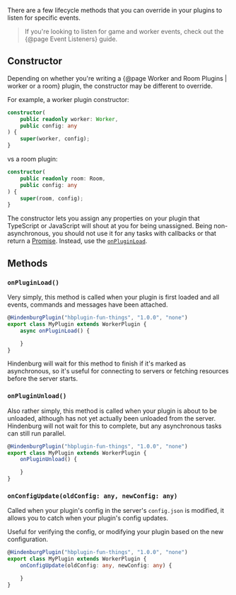 There are a few lifecycle methods that you can override in your plugins to listen for specific events.

> If you're looking to listen for game and worker events, check out the {@page Event Listeners} guide.

## Constructor
Depending on whether you're writing a {@page Worker and Room Plugins | worker or a room} plugin, the constructor may be different to override.


For example, a worker plugin constructor:
```ts
constructor(
    public readonly worker: Worker,
    public config: any
) {
    super(worker, config);
}
```

vs a room plugin:
```ts
constructor(
    public readonly room: Room,
    public config: any
) {
    super(room, config);
}
```

The constructor lets you assign any properties on your plugin that TypeScript or JavaScript will shout at you for being unassigned. Being non-asynchronous, you should not use it for any tasks with callbacks or that return a [Promise](https://developer.mozilla.org/en-US/docs/Web/JavaScript/Reference/Global_Objects/Promise). Instead, use the [`onPluginLoad`](#onpluginload).

## Methods
### `onPluginLoad()`
Very simply, this method is called when your plugin is first loaded and all events, commands and messages have been attached.

```ts
@HindenburgPlugin("hbplugin-fun-things", "1.0.0", "none")
export class MyPlugin extends WorkerPlugin {
    async onPluginLoad() {

    }
}
```

Hindenburg will wait for this method to finish if it's marked as asynchronous, so it's useful for connecting to servers or fetching resources before the server starts.

### `onPluginUnload()`
Also rather simply, this method is called when your plugin is about to be unloaded, although has not yet actually been unloaded from the server. Hindenburg will not wait for this to complete, but any asynchronous tasks can still run parallel.

```ts
@HindenburgPlugin("hbplugin-fun-things", "1.0.0", "none")
export class MyPlugin extends WorkerPlugin {
    onPluginUnload() {

    }
}
```

### `onConfigUpdate(oldConfig: any, newConfig: any)`
Called when your plugin's config in the server's `config.json` is modified, it allows you to catch when your plugin's config updates.

Useful for verifying the config, or modifying your plugin based on the new configuration.

```ts
@HindenburgPlugin("hbplugin-fun-things", "1.0.0", "none")
export class MyPlugin extends WorkerPlugin {
    onConfigUpdate(oldConfig: any, newConfig: any) {

    }
}
```
